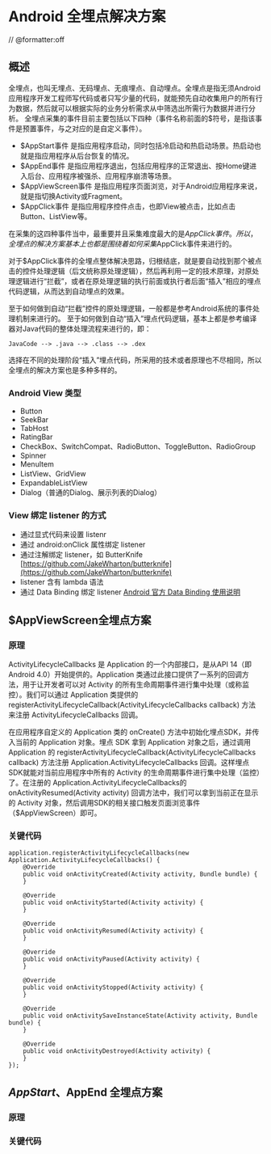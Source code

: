 # Android 全埋点解决方案

// @formatter:off

## 概述

全埋点，也叫无埋点、无码埋点、无痕埋点、自动埋点。全埋点是指无须Android应用程序开发工程师写代码或者只写少量的代码，就能预先自动收集用户的所有行为数据，然后就可以根据实际的业务分析需求从中筛选出所需行为数据并进行分析。
全埋点采集的事件目前主要包括以下四种（事件名称前面的$符号，是指该事件是预置事件，与之对应的是自定义事件）。

- $AppStart事件
是指应用程序启动，同时包括冷启动和热启动场景。热启动也就是指应用程序从后台恢复的情况。
- $AppEnd事件
是指应用程序退出，包括应用程序的正常退出、按Home键进入后台、应用程序被强杀、应用程序崩溃等场景。
- $AppViewScreen事件
是指应用程序页面浏览，对于Android应用程序来说，就是指切换Activity或Fragment。
- $AppClick事件
是指应用程序控件点击，也即View被点击，比如点击Button、ListView等。

在采集的这四种事件当中，最重要并且采集难度最大的是$AppClick事件。所以，全埋点的解决方案基本上也都是围绕着如何采集$AppClick事件来进行的。

对于$AppClick事件的全埋点整体解决思路，归根结底，就是要自动找到那个被点击的控件处理逻辑（后文统称原处理逻辑），然后再利用一定的技术原理，对原处理逻辑进行“拦截”，或者在原处理逻辑的执行前面或执行者后面“插入”相应的埋点代码逻辑，从而达到自动埋点的效果。

至于如何做到自动“拦截”控件的原处理逻辑，一般都是参考Android系统的事件处理机制来进行的。 至于如何做到自动“插入”埋点代码逻辑，基本上都是参考编译器对Java代码的整体处理流程来进行的，即：

```
JavaCode --> .java --> .class --> .dex
```

选择在不同的处理阶段“插入”埋点代码，所采用的技术或者原理也不尽相同，所以全埋点的解决方案也是多种多样的。

### Android View 类型

- Button
- SeekBar
- TabHost
- RatingBar
- CheckBox、SwitchCompat、RadioButton、ToggleButton、RadioGroup
- Spinner
- MenuItem
- ListView、GridView
- ExpandableListView
- Dialog（普通的Dialog、展示列表的Dialog）

### View 绑定 listener 的方式

- 通过显式代码来设置 listenr
- 通过 android:onClick 属性绑定 listener
- 通过注解绑定 listener，如 ButterKnife [https://github.com/JakeWharton/butterknife](https://github.com/JakeWharton/butterknife)
- listener 含有 lambda 语法
- 通过 Data Binding 绑定 listener [Android 官方 Data Binding 使用说明](https://developer.android.com/topic/libraries/data-binding)

## $AppViewScreen全埋点方案

### 原理

ActivityLifecycleCallbacks 是 Application 的一个内部接口，是从API 14（即 Android 4.0）开始提供的。Application 类通过此接口提供了一系列的回调方法，用于让开发者可以对 Activity 的所有生命周期事件进行集中处理（或称监控）。我们可以通过 Application 类提供的 registerActivityLifecycleCallback(ActivityLifecycleCallbacks callback) 方法来注册 ActivityLifecycleCallbacks 回调。

在应用程序自定义的 Application 类的 onCreate() 方法中初始化埋点SDK，并传入当前的 Application 对象。埋点 SDK 拿到 Application 对象之后，通过调用 Application 的 registerActivityLifecycleCallback(ActivityLifecycleCallbacks callback) 方法注册 Application.ActivityLifecycleCallbacks 回调。这样埋点SDK就能对当前应用程序中所有的 Activity 的生命周期事件进行集中处理（监控）了。在注册的 Application.ActivityLifecycleCallbacks的onActivityResumed(Activity activity) 回调方法中，我们可以拿到当前正在显示的 Activity 对象，然后调用SDK的相关接口触发页面浏览事件（$AppViewScreen）即可。

### 关键代码

```
application.registerActivityLifecycleCallbacks(new Application.ActivityLifecycleCallbacks() {
    @Override
    public void onActivityCreated(Activity activity, Bundle bundle) {
    }

    @Override
    public void onActivityStarted(Activity activity) {
    }

    @Override
    public void onActivityResumed(Activity activity) {
    }

    @Override
    public void onActivityPaused(Activity activity) {
    }

    @Override
    public void onActivityStopped(Activity activity) {
    }

    @Override
    public void onActivitySaveInstanceState(Activity activity, Bundle bundle) {
    }

    @Override
    public void onActivityDestroyed(Activity activity) {
    }
});
```

## $AppStart、$AppEnd 全埋点方案

### 原理


### 关键代码




